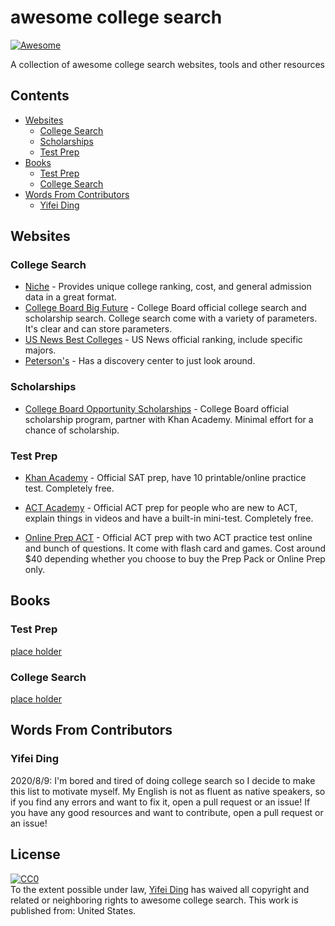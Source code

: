 # awesome college search 

[![Awesome](https://cdn.rawgit.com/sindresorhus/awesome/d7305f38d29fed78fa85652e3a63e154dd8e8829/media/badge.svg)](https://github.com/sindresorhus/awesome)

A collection of awesome college search websites, tools and other resources

## Contents

<!-- toc -->

- [Websites](#websites)
  - [College Search](#college-search)
  - [Scholarships](#scholarships)
  - [Test Prep](#test-prep)
- [Books](#books)
  - [Test Prep](#test-prep)
  - [College Search](#college-search)
- [Words From Contributors](#words-from-contributors)
  - [Yifei Ding](#yifei-ding)
## Websites

### College Search

- [Niche](https://www.niche.com/) - Provides unique college ranking, cost, and general admission data in a great format.
- [College Board Big Future](https://bigfuture.collegeboard.org) - College Board official college search and scholarship search. College search come with a variety of parameters. It's clear and can store parameters.
- [US News Best Colleges](https://www.usnews.com/best-colleges) - US News official ranking, include specific majors.
- [Peterson's](https://www.petersons.com/college-search.aspx) - Has a discovery center to just look around.

### Scholarships

- [College Board Opportunity Scholarships](https://opportunity.collegeboard.org/) - College Board official scholarship program, partner with Khan Academy. Minimal effort for a chance of scholarship.

### Test Prep

- [Khan Academy](https://www.khanacademy.org/) - Official SAT prep, have 10 printable/online practice test. Completely free.

- [ACT Academy](https://actacademy.act.org/) - Official ACT prep for people who are new to ACT, explain things in videos and have a built-in mini-test. Completely free.
- [Online Prep ACT](https://onlineprep.act.org/) - Official ACT prep with two ACT practice test online and bunch of questions. It come with flash card and games. Cost around $40 depending whether you choose to buy the Prep Pack or Online Prep only. 

## Books

### Test Prep

[place holder]()

### College Search

[place holder]()

## Words From Contributors

### Yifei Ding

2020/8/9: I'm bored and tired of doing college search so I decide to make this list to motivate myself. My English is not as fluent as native speakers, so if you find any errors and want to fix it, open a pull request or an issue! If you have any good resources and want to contribute, open a pull request or an issue!

## License

<p xmlns:dct="http://purl.org/dc/terms/" xmlns:vcard="http://www.w3.org/2001/vcard-rdf/3.0#">
  <a rel="license"
     href="http://creativecommons.org/publicdomain/zero/1.0/">
    <img src="http://i.creativecommons.org/p/zero/1.0/88x31.png" style="border-style: none;" alt="CC0" />
  </a>
  <br />
  To the extent possible under law,
  <a rel="dct:publisher"
     href="https://github.com/dingyifei/awesome-college-search">
    <span property="dct:title">Yifei Ding</span></a>
  has waived all copyright and related or neighboring rights to
  <span property="dct:title">awesome college search</span>.
This work is published from:
<span property="vcard:Country" datatype="dct:ISO3166"
      content="US" about="https://github.com/dingyifei/awesome-college-search">
  United States</span>.
</p>
